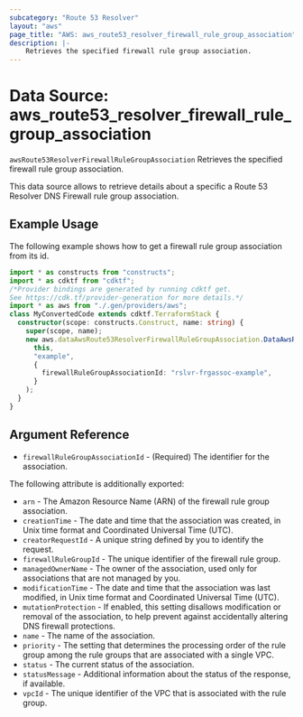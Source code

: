 ```yaml
---
subcategory: "Route 53 Resolver"
layout: "aws"
page_title: "AWS: aws_route53_resolver_firewall_rule_group_association"
description: |-
    Retrieves the specified firewall rule group association.
---
```


# Data Source: aws_route53_resolver_firewall_rule_group_association

`awsRoute53ResolverFirewallRuleGroupAssociation` Retrieves the specified firewall rule group association.

This data source allows to retrieve details about a specific a Route 53 Resolver DNS Firewall rule group association.

## Example Usage

The following example shows how to get a firewall rule group association from its id.

```typescript
import * as constructs from "constructs";
import * as cdktf from "cdktf";
/*Provider bindings are generated by running cdktf get.
See https://cdk.tf/provider-generation for more details.*/
import * as aws from "./.gen/providers/aws";
class MyConvertedCode extends cdktf.TerraformStack {
  constructor(scope: constructs.Construct, name: string) {
    super(scope, name);
    new aws.dataAwsRoute53ResolverFirewallRuleGroupAssociation.DataAwsRoute53ResolverFirewallRuleGroupAssociation(
      this,
      "example",
      {
        firewallRuleGroupAssociationId: "rslvr-frgassoc-example",
      }
    );
  }
}

```

## Argument Reference

* `firewallRuleGroupAssociationId` - (Required) The identifier for the association.

The following attribute is additionally exported:

* `arn` - The Amazon Resource Name (ARN) of the firewall rule group association.
* `creationTime` - The date and time that the association was created, in Unix time format and Coordinated Universal Time (UTC).
* `creatorRequestId` - A unique string defined by you to identify the request.
* `firewallRuleGroupId` - The unique identifier of the firewall rule group.
* `managedOwnerName` - The owner of the association, used only for associations that are not managed by you.
* `modificationTime` - The date and time that the association was last modified, in Unix time format and Coordinated Universal Time (UTC).
* `mutationProtection` - If enabled, this setting disallows modification or removal of the association, to help prevent against accidentally altering DNS firewall protections.
* `name` - The name of the association.
* `priority` - The setting that determines the processing order of the rule group among the rule groups that are associated with a single VPC.
* `status` - The current status of the association.
* `statusMessage` - Additional information about the status of the response, if available.
* `vpcId` - The unique identifier of the VPC that is associated with the rule group.

<!-- cache-key: cdktf-0.17.0-pre.15 input-96baaccea7a8993bc2b43ff8bcd9ea43595994e4407fb3bc1d20edf090565dd8 -->